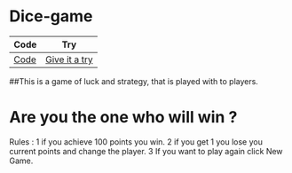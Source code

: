 # Dice-game


|   Code      |   Try    |
| ----------- | ----------- |
|[Code](https://github.com/Lucas-marques-web/Dice-game/)  |   [Give it a try](https://lucas-marques-web.github.io/Dice-game/) |


##This is a game of luck and strategy, that is played with to players.

# Are you the one who will win ?


Rules :
 1 if you achieve 100 points you win.
 2 if you get 1 you lose you current points and change the player.
 3 If you want to play again click New Game.
 
 
